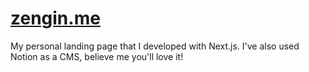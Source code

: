 # [zengin.me](https://zengin.me/)

My personal landing page that I developed with Next.js. I've also used Notion as a CMS, believe me you'll love it!
